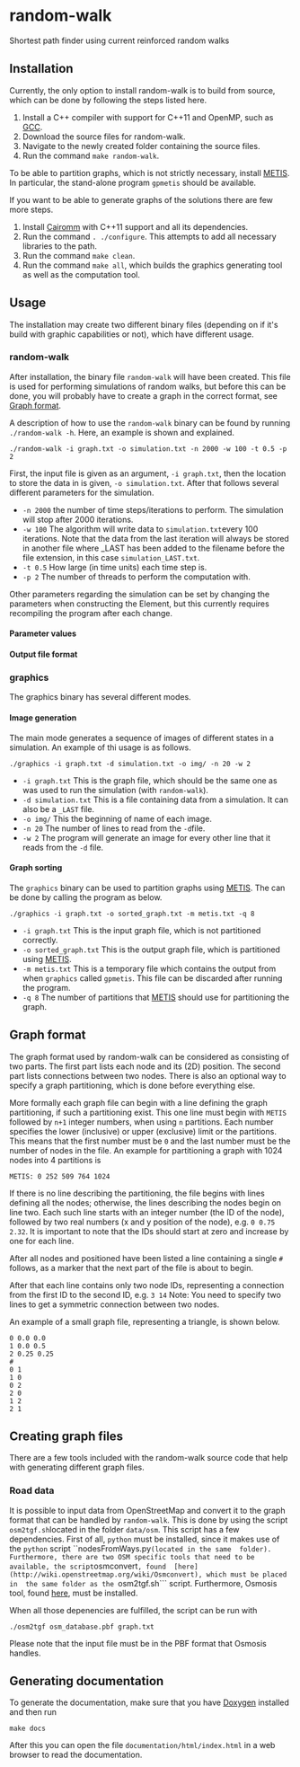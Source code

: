 random-walk
===========

Shortest path finder using current reinforced random walks

## Installation ##

Currently, the only option to install random-walk is to build from source, 
which can be done by following the steps listed here.

1. Install a C++ compiler with support for C++11 and OpenMP, such as 
[GCC](https://gcc.gnu.org).
2. Download the source files for random-walk.
3. Navigate to the newly created folder containing the source files.
4. Run the command ```make random-walk```.

To be able to partition graphs, which is not strictly necessary, install 
[METIS](http://glaros.dtc.umn.edu/gkhome/views/metis). In particular, the 
stand-alone program ```gpmetis``` should be available.

If you want to be able to generate graphs of the solutions there are few more 
steps.
1. Install [Cairomm](http://cairographics.org/cairomm/) 
with C++11 support and all its dependencies.
2. Run the command ```. ./configure```. This 
attempts to add all necessary libraries to the path.
3. Run the command ```make clean```.
4. Run the command ```make all```, which builds the graphics 
generating tool as well as the computation tool.

## Usage ##

The installation may create two different binary files (depending on if it's 
build with graphic capabilities or not), which have different usage.

### random-walk ###

After installation, the binary file ```random-walk``` will have been created. 
This file is used for performing simulations of random walks, but before this 
can be done, you will probably have to create a graph in the correct format, 
see [Graph format](#graph-format).

A description of how to use the ```random-walk``` binary can be found by 
running ```./random-walk -h```. Here, an example is shown and explained.

	./random-walk -i graph.txt -o simulation.txt -n 2000 -w 100 -t 0.5 -p 2

First, the input file is given as an argument, ```-i graph.txt```, then 
the location to store the data in is given, ```-o simulation.txt```. After 
that follows several different parameters for the simulation.
+ ```-n 2000``` the number of time steps/iterations to perform. The simulation
will stop after 2000 iterations.
+ ```-w 100``` The algorithm will write data to ```simulation.txt```every 
100 iterations. Note that the data from the last iteration will always be 
stored in another file where _LAST has been added to the filename before the 
file extension, in this case ```simulation_LAST.txt```.
+ ```-t 0.5``` How large (in time units) each time step is.
+ ```-p 2``` The number of threads to perform the computation with.

Other parameters regarding the simulation can be set by changing the parameters
when constructing the Element, but this currently requires recompiling the 
program after each change.

#### Parameter values ####



#### Output file format ####



### graphics ###

The graphics binary has several different modes.

#### Image generation ####

The main mode generates a sequence of images of different states in a 
simulation. An example of thi usage is as follows.

	./graphics -i graph.txt -d simulation.txt -o img/ -n 20 -w 2

+ ```-i graph.txt``` This is the graph file, which should be the same one as 
was used to run the simulation (with ```random-walk```).
+ ```-d simulation.txt``` This is a file containing data from a simulation.
It can also be a ```_LAST``` file.
+ ```-o img/``` This the beginning of name of each image.
+ ```-n 20``` The number of lines to read from the ```-d```file.
+ ```-w 2``` The program will generate an image for every other line that it 
reads from the ```-d``` file.

#### Graph sorting ####

The ```graphics``` binary can be used to partition graphs using 
[METIS](http://glaros.dtc.umn.edu/gkhome/views/metis). The can be done by 
calling the program as below.

	./graphics -i graph.txt -o sorted_graph.txt -m metis.txt -q 8

+ ```-i graph.txt``` This is the input graph file, which is not partitioned 
correctly.
+ ```-o sorted_graph.txt``` This is the output graph file, which is partitioned
using [METIS](http://glaros.dtc.umn.edu/gkhome/views/metis). 
+ ```-m metis.txt``` This is a temporary file which contains the output from 
when ```graphics``` called ```gpmetis```. This file can be discarded after 
running the program.
+ ```-q 8``` The number of partitions that 
[METIS](http://glaros.dtc.umn.edu/gkhome/views/metis) should use for 
partitioning the graph.

## Graph format ##

The graph format used by random-walk can be considered as consisting of two 
parts. The first part lists each node and its (2D) position. The second part 
lists connections between two nodes. There is also an optional way to specify 
a graph partitioning, which is done before everything else.

More formally each graph file can begin with a line defining the graph 
partitioning, if such a partitioning exist. This one line must begin with
```METIS``` followed by ```n+1``` integer numbers, when using ```n```
partitions. Each number specifies the lower (inclusive) or upper (exclusive) 
limit or the partitions. This means that the first number must be ```0``` and 
the last number must be the number of nodes in the file. An example for 
partitioning a graph with 1024 nodes into 4 partitions is 

	METIS: 0 252 509 764 1024

If there is no line describing the partitioning, the file begins with lines 
defining all the nodes; otherwise, the lines describing the nodes begin on 
line two. Each such line starts with an integer number (the ID of the node), 
followed by two real numbers (x and y position of the node), e.g. 
```0 0.75 2.32```. It is important to note that the IDs should start at zero 
and increase by one for each line.

After all nodes and positioned have been listed a line containing a single 
```#``` follows, as a marker that the next part of the file is about to begin.

After that each line contains only two node IDs, representing a connection from
the first ID to the second ID, e.g. ```3 14``` Note: You need to specify two 
lines to get a symmetric connection between two nodes.

An example of a small graph file, representing a triangle, is shown below.

	0 0.0 0.0
	1 0.0 0.5
	2 0.25 0.25
	#
	0 1
	1 0
	0 2
	2 0
	1 2
	2 1

## Creating graph files ##

There are a few tools included with the random-walk source code that help with 
generating different graph files.

### Road data ###

It is possible to input data from OpenStreetMap and convert it to the graph 
format that can be handled by ```random-walk```. This is done by using the 
script ```osm2tgf.sh```located in the folder ```data/osm```. This script has a 
few dependencies. First of all, ```python``` must be installed, since it makes 
use of the ```python``` script ``nodesFromWays.py``` (located in the same 
folder). Furthermore, there are two OSM specific tools that need to be 
available, the script ```osmconvert```, found 
[here](http://wiki.openstreetmap.org/wiki/Osmconvert), which must be placed in 
the same folder as the ```osm2tgf.sh``` script. Furthermore, Osmosis tool, 
found [here](http://wiki.openstreetmap.org/wiki/Osmosis), must be installed.

When all those depenencies are fulfilled, the script can be run with

	./osm2tgf osm_database.pbf graph.txt

Please note that the input file must be in the PBF format that Osmosis handles.

## Generating documentation ##

To generate the documentation, make sure that you have 
[Doxygen](http://www.doxygen.org) installed and then run

	make docs

After this you can open the file ```documentation/html/index.html``` in a web 
browser to read the documentation.
